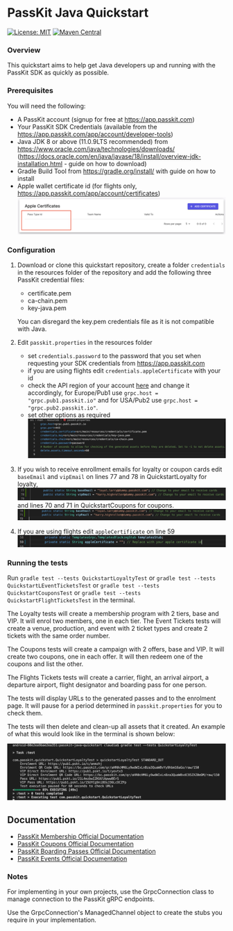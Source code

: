 PassKit Java Quickstart
=======================

[![License: MIT](https://img.shields.io/badge/License-MIT-yellow.svg)](https://opensource.org/licenses/MIT)
[![Maven Central](https://img.shields.io/maven-central/v/com.passkit.grpc/sdk.svg?label=Maven%20Central)](https://search.maven.org/artifact/com.passkit.grpc/sdk)

### Overview

This quickstart aims to help  get Java developers up and running with the PassKit SDK as quickly as possible.

### Prerequisites

You will need the following:

- A PassKit account (signup for free at https://app.passkit.com)
- Your PassKit SDK Credentials (available from the https://app.passkit.com/app/account/developer-tools)
- Java JDK 8 or above (11.0.9LTS recommended) from https://www.oracle.com/java/technologies/downloads/ (https://docs.oracle.com/en/java/javase/18/install/overview-jdk-installation.html - guide on how to download)
- Gradle Build Tool from https://gradle.org/install/ with guide on how to install
- Apple wallet certificate id (for flights only, https://app.passkit.com/app/account/certificates)
 ![ScreenShot](src/main/resources/images/readme/certificate.png)

### Configuration

1. Download or clone this quickstart repository, create a folder `credentials` in the resources folder of the repository and add the following three PassKit credential files:
    - certificate.pem
    - ca-chain.pem
    - key-java.pem
    
    You can disregard the key.pem credentials file as it is not compatible with Java.

2. Edit `passkit.properties` in the resources folder 
    - set `credentials.password` to the password that you set when requesting your SDK credentials from https://app.passkit.com
    - if you are using flights edit `credentials.appleCertificate` with your id
    - check the API region of your account [here](https://app.passkit.com/app/account/developer-tools) and change it accordingly, for Europe/Pub1 use `grpc.host = "grpc.pub1.passkit.io"` and for USA/Pub2 use `grpc.host = "grpc.pub2.passkit.io"`.
    - set other options as required
    ![ScreenShot](src/main/resources/images/readme/properties.png)

3. If you wish to receive enrollment emails for loyalty or coupon cards edit `baseEmail` and `vipEmail` on lines 77 and 78 in QuickstartLoyalty for loyalty,
    ![ScreenShot](src/main/resources/images/readme/loyalty-email.png)
    and lines 70 and 71 in QuickstartCoupons for coupons.
    ![ScreenShot](src/main/resources/images/readme/coupons-email.png)

4. If you are using flights edit `appleCertificate` on line 59 
    ![ScreenShot](src/main/resources/images/readme/apple-certificate.png)
    


    
### Running the tests

Run `gradle test --tests QuickstartLoyaltyTest` or `gradle test --tests QuickstartLEventTicketsTest` or `gradle test --tests QuickstartCouponsTest` or `gradle test --tests QuickstartFlightTicketsTest` in the terminal.

The Loyalty tests will create a membership program with 2 tiers, base and VIP.  It will enrol two members, one in each tier.
The Event Tickets tests will create a venue, production, and event with 2 ticket types and create 2 tickets with the same order number.

The Coupons tests will create a campaign with 2 offers, base and VIP. It will create two coupons, one in each offer. It will then redeem one of the coupons and list the other.

The Flights Tickets tests will create a carrier, flight, an arrival airport, a departure airport, flight designator and boarding pass for one person. 

The tests will display URLs to the generated passes and to the enrolment page.  It will pause for a period determined in `passkit.properties` for you to check them.

The tests will then delete and clean-up all assets that it created.
An example of what this would look like in the terminal is shown below:

 ![ScreenShot](src/main/resources/images/readme/loyalty-test.png)

## Documentation
* [PassKit Membership Official Documentation](https://docs.passkit.io/protocols/member)
* [PassKit Coupons Official Documentation](https://docs.passkit.io/protocols/coupon)
* [PassKit Boarding Passes Official Documentation](https://docs.passkit.io/protocols/boarding)
* [PassKit Events Official Documentation](https://docs.passkit.io/protocols/event-tickets/)

### Notes

For implementing in your own projects, use the GrpcConnection class to manage connection to the PassKit gRPC endpoints.

Use the GrpcConnection's ManagedChannel object to create the stubs you require in your implementation. 


